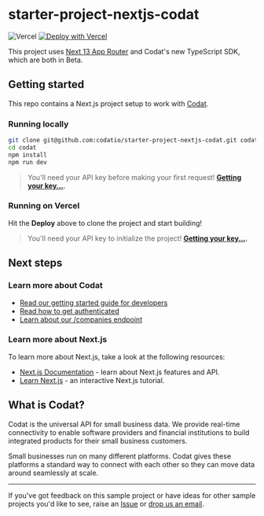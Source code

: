 # starter-project-nextjs-codat

![Vercel](https://vercelbadge.vercel.app/api/codat/starter-project-nextjs-codat)
[![Deploy with Vercel](https://vercel.com/button)](https://vercel.com/new/clone?repository-url=https%3A%2F%2Fgithub.com%2Fcodatio%2Fstarter-project-nextjs-codat&env=CODAT_AUTH_HEADER&envDescription=Your%20Codat%20Auth%20Header&envLink=https%3A%2F%2Fdocs.codat.io%2Freference%2Fauthentication)

This project uses [Next 13 App Router](https://beta.nextjs.org/docs/getting-started) and Codat's new TypeScript SDK, which are both in Beta.

## Getting started

This repo contains a Next.js project setup to work with [Codat](#what-is-codat).

### Running locally

```bash
git clone git@github.com:codatio/starter-project-nextjs-codat.git codat
cd codat
npm install
npm run dev
```

> You'll need your API key before making your first request!
> **[Getting your key...](https://docs.codat.io/reference/authentication).**

### Running on Vercel

Hit the **Deploy** above to clone the project and start building!

> You'll need your API key to initialize the project!
> **[Getting your key...](https://docs.codat.io/reference/authentication).**

## Next steps

### Learn more about Codat

- [Read our getting started guide for developers](https://docs.codat.io/docs/get-started-api)
- [Read how to get authenticated](https://docs.codat.io/reference/authentication)
- [Learn about our /companies endpoint](https://docs.codat.io/reference/listcompanies)

### Learn more about Next.js

To learn more about Next.js, take a look at the following resources:

- [Next.js Documentation](https://beta.nextjs.org/docs/getting-started) - learn about Next.js features and API.
- [Learn Next.js](https://nextjs.org/learn) - an interactive Next.js tutorial.

## What is Codat?

Codat is the universal API for small business data. We provide real-time connectivity to enable software providers and financial institutions to build integrated products for their small business customers.

Small businesses run on many different platforms. Codat gives these platforms a standard way to connect with each other so they can move data around seamlessly at scale.

---

If you've got feedback on this sample project or have ideas for other sample projects you'd like to see, raise an [Issue](https://github.com/codatio/starter-project-nextjs-codat/issues) or [drop us an email](mailto:developer-experience@codat.io).
